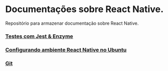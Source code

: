 # Documentações sobre React Native.
Repositório para armazenar documentação sobre React Native.

### [Testes com Jest & Enzyme](https://github.com/esteves-esta/documentacao-testes-react-native/blob/master/documentacao-jest-enzyme.md)

### [Configurando ambiente React Native no Ubuntu](https://github.com/esteves-esta/documentacao-react-native/blob/master/documentacao-jest-enzyme.md)

### [Git](https://github.com/esteves-esta/documentacao-react-native/blob/master/git.md)

